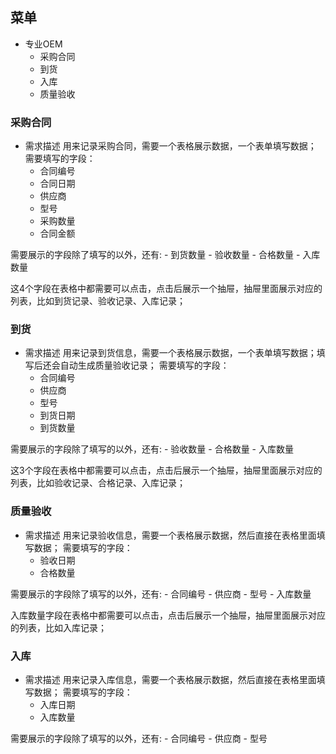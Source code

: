 ## 菜单
- 专业OEM
    - 采购合同
    - 到货
    - 入库
    - 质量验收

### 采购合同
- 需求描述
用来记录采购合同，需要一个表格展示数据，一个表单填写数据；
需要填写的字段：
    - 合同编号
    - 合同日期
    - 供应商
    - 型号
    - 采购数量
    - 合同金额

需要展示的字段除了填写的以外，还有:
    - 到货数量
    - 验收数量
    - 合格数量
    - 入库数量

这4个字段在表格中都需要可以点击，点击后展示一个抽屉，抽屉里面展示对应的列表，比如到货记录、验收记录、入库记录；

### 到货
- 需求描述
用来记录到货信息，需要一个表格展示数据，一个表单填写数据；填写后还会自动生成质量验收记录；
需要填写的字段：
    - 合同编号
    - 供应商
    - 型号
    - 到货日期
    - 到货数量

需要展示的字段除了填写的以外，还有:
    - 验收数量
    - 合格数量
    - 入库数量

这3个字段在表格中都需要可以点击，点击后展示一个抽屉，抽屉里面展示对应的列表，比如验收记录、合格记录、入库记录；

### 质量验收
- 需求描述
用来记录验收信息，需要一个表格展示数据，然后直接在表格里面填写数据；
需要填写的字段：
    - 验收日期
    - 合格数量

需要展示的字段除了填写的以外，还有:
    - 合同编号
    - 供应商
    - 型号
    - 入库数量

入库数量字段在表格中都需要可以点击，点击后展示一个抽屉，抽屉里面展示对应的列表，比如入库记录；

### 入库
- 需求描述
用来记录入库信息，需要一个表格展示数据，然后直接在表格里面填写数据；
需要填写的字段：
    - 入库日期
    - 入库数量

需要展示的字段除了填写的以外，还有:
    - 合同编号
    - 供应商
    - 型号
